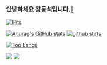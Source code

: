 ### 안녕하세요 강동석입니다.👋
[![Hits](https://hits.seeyoufarm.com/api/count/incr/badge.svg?url=https%3A%2F%2Fgithub.com%2Fwcorn)](https://hits.seeyoufarm.com)
<!--
**shinplest/shinplest** is a ✨ _special_ ✨ repository because its `README.md` (this file) appears on your GitHub profile.

Here are some ideas to get you started:

- 🔭 I’m currently working on ...
- 🌱 I’m currently learning ...
- 👯 I’m looking to collaborate on ...
- 🤔 I’m looking for help with ...
- 💬 Ask me about ...
- 📫 How to reach me: ...
- 😄 Pronouns: ...
- ⚡ Fun fact: ...
-->
[![Anurag's GitHub stats](https://github-readme-stats.vercel.app/api?username=peter)](https://github.com/wcorn)
[![github stats](https://github-readme-stats.vercel.app/api?username=wcorn&show_icons=true&hide_border=true)](https://github.com/wcorn)

[![Top Langs](https://github-readme-stats.vercel.app/api/top-langs/?username=wcorn&layout=compact)](https://github.com/wcorn)

<a href="" target="_blank"><img src="https://img.shields.io/badge/C-3DDC84?style=flat-square&logo=C&logoColor=white"/></a>
<a href="" target="_blank"><img src="https://img.shields.io/badge/JAVA-007396?style=flat-square&logo=Java&logoColor=white"/></a>

